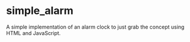 # simple_alarm
A simple implementation of an alarm clock to just grab the concept using HTML and JavaScript.
